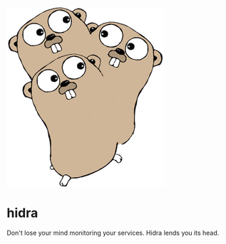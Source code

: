 ![hidra logo](https://github.com/JoseCarlosGarcia95/hidra/blob/main/docs/logo.png?raw=true)

# hidra

Don't lose your mind monitoring your services. Hidra lends you its head.
